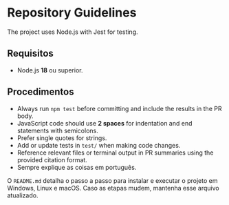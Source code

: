 # Repository Guidelines

The project uses Node.js with Jest for testing.

## Requisitos

* Node.js **18** ou superior.

## Procedimentos

* Always run `npm test` before committing and include the results in the PR body.
* JavaScript code should use **2 spaces** for indentation and end statements with semicolons.
* Prefer single quotes for strings.
* Add or update tests in `test/` when making code changes.
* Reference relevant files or terminal output in PR summaries using the provided citation format.
* Sempre explique as coisas em português.

O `README.md` detalha o passo a passo para instalar e executar o projeto em Windows, Linux e macOS. Caso as etapas mudem, mantenha esse arquivo atualizado.
